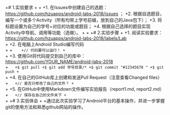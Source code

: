 +# 1.实验要求
+
+
+1. 在Issues中创建自己的选题：https://github.com/hzuapps/android-labs-2018/issues ；
+2. 根据自选题目，编写一个或多个Activity（所有均带上学号前缀，放到自己的Java包下）；
+3. 将标题设置为自己的学号+对应的功能或题目；
+4. 根据自己选择的题目实现Activity中导航、调用等功能（选做）。
+
+
+# 2.实验步骤
+
+1. 阅读实验要求：https://github.com/hzuapps/android-labs-2018/labels/Lab   
+
+2. 在电脑上Android Studio编写代码  
+
+```   
+// 代码要可以运行！
+```   
+
+3. 使用Git将代码提交到自己的库中：https://github.com/YOUR_NAME/android-labs-2018   
+```  
+$ git pull
+$ git add 学号目录/*
+$ git commit "#12345678 "
+$ git push
+```  
+
+4. 在自己的GitHub库上创建和发送Pull Request（注意查看Changed files）  
+```  
+// 是否只修改了自己的文件？
+```  
+
+5. 在GitHub中使用Markdown文件编写实验报告（report1.md, report2.md）  
+```  
+// 保存在自己的文件夹下
+```  
+
+# 3.实验体会
+
+通过此次实验学习了Android平台的基本操作，并进一步掌握git的使用方法和熟悉github网站的操作。
